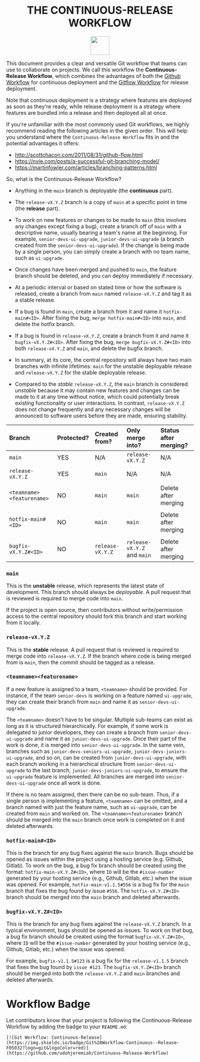 <h1 align="center"> THE CONTINUOUS-RELEASE WORKFLOW</h1>

<p align="center">
  <a href="https://github.com/udohjeremiah/Continuous-Release-Workflow">
    <img src="https://img.shields.io/badge/Git%20Workflow-Continuous--Release-F05032?logo=git&logoColor=red" height="50">
  </a>
</p>

This document provides a clear and versatile Git workflow that teams can use to collaborate
on projects. We call this workflow the **Continuous-Release Workflow**, which combines the
advantages of both the [Github Workflow](https://docs.github.com/en/get-started/quickstart/github-flow)
for continuous deployment and the [Gitflow Workflow](https://nvie.com/posts/a-successful-git-branching-model/)
for release deployment.

Note that continuous deployment is a strategy where features are deployed as soon as they're
ready, while release deployment is a strategy where features are bundled into a release and
then deployed all at once.

If you're unfamiliar with the most commonly used Git workflows, we highly recommend reading
the following articles in the given order. This will help you understand where the
`Continuous-Release Workflow` fits in and the potential advantages it offers:

- http://scottchacon.com/2011/08/31/github-flow.html
- https://nvie.com/posts/a-successful-git-branching-model/
- https://martinfowler.com/articles/branching-patterns.html

So, what is the Continuous-Release Workflow?

- Anything in the `main` branch is deployable (the **continuous** part).

- The `release-vX.Y.Z` branch is a copy of `main` at a specific point in time
  (the **release** part).

- To work on new features or changes to be made to `main` (this involves any changes except
  fixing a bug), create a branch off of `main` with a descriptive name, usually bearing a
  team's name at the beginning. For example, `senior-devs-ui-upgrade`,
  `junior-devs-ui-upgrade` (a branch created from the `senior-devs-ui-upgrade`). If the
  change is being made by a single person, you can simply create a branch with no team name,
  such as `ui-upgrade`.

- Once changes have been merged and pushed to `main`, the feature branch should be deleted,
  and you can deploy immediately if necessary.

- At a periodic interval or based on stated time or how the software is released, create a
  branch from `main` named `release-vX.Y.Z` and tag it as a stable release.

- If a bug is found in `main`, create a branch from it and name it `hotfix-main#<ID>`. After
  fixing the bug, `merge hotfix-main#<ID>` into `main`, and delete the hotfix branch.

- If a bug is found in `release-vX.Y.Z`, create a branch from it and name it
  `bugfix-vX.Y.Z#<ID>`. After fixing the bug, `merge bugfix-vX.Y.Z#<ID>` into both
  `release-vX.Y.Z` and `main`, and delete the bugfix branch.

- In summary, at its core, the central repository will always have two main branches with
  infinite lifetimes: `main` for the unstable deployable release and `release-vX.Y.Z` for
  the stable deployable release.

- Compared to the *stable* `release-vX.Y.Z`, the `main` branch is considered *unstable*
  because it may contain new features and changes can be made to it at any time without
  notice, which could potentially break existing functionality or user interactions. In
  contrast, `release-vX.Y.Z` does not change frequently and any necessary changes will be
  announced to software users before they are made, ensuring stability.

| Branch                    | Protected? | Created from?    | Only merge into?            | Status after merging? |
|:--------------------------|:-----------|:-----------------|:----------------------------|:----------------------|
| `main`                    | YES        | N/A              | `release-vX.Y.Z`            | N/A                   |
|                           |            |                  |                             |                       |
| `release-vX.Y.Z`          | YES        | `main`           | N/A                         | N/A                   |
|                           |            |                  |                             |                       |
| `<teamname><featurename>` | NO         | `main`           | `main`                      | Delete after merging  |
|                           |            |                  |                             |                       |
| `hotfix-main#<ID>`        | NO         | `main`           | `main`                      | Delete after merging  |
|                           |            |                  |                             |                       |
| `bugfix-vX.Y.Z#<ID>`      | NO         | `release-vX.Y.Z` | `release-vX.Y.Z` and `main` | Delete after merging  |

### `main`
This is the **unstable** release, which represents the latest state of development. This
branch should always be *deployable*. A pull request that is reviewed is required to merge
code into `main`.

If the project is open source, then contributors without write/permission access to the
central repository should fork this branch and start working from it locally.

### `release-vX.Y.Z`
This is the **stable** release. A pull request that is reviewed is required to merge code
into `release-vX.Y.Z`. If the branch where code is being merged from is `main`, then the
commit should be tagged as a release.

### `<teamname><featurename>`
If a new feature is assigned to a team, `<teamname>` should be provided. For instance, if
the team `senior-devs` is working on a feature named `ui-upgrade`, they can create their
branch from `main` and name it as `senior-devs-ui-upgrade`.

The `<teamname>` doesn't have to be singular. Multiple sub-teams can exist as long as it is
structured hierarchically. For example, if some work is delegated to junior developers, they
can create a branch from `senior-devs-ui-upgrade` and name it as `junior-devs-ui-upgrade`.
Once their part of the work is done, it is merged into `senior-devs-ui-upgrade`. In the same
vein, branches such as `junior-devs-seniors-ui-upgrade`, `junior-devs-juniors-ui-upgrade`,
and so on, can be created from `junior-devs-ui-upgrade`, with each branch working in a
hierarchical structure from `senior-devs-ui-upgrade` to the last branch,
`junior-devs-juniors-ui-upgrade`, to ensure the `ui-upgrade` feature is implemented. All
branches are merged into `senior-devs-ui-upgrade` once all work is done.

If there is no team assigned, then there can be no sub-team. Thus, if a single person is
implementing a feature, `<teamname>` can be omitted, and a branch named with just the
feature name, such as `ui-upgrade`, can be created from `main` and worked on. The
`<teamname><featurename>` branch should be merged into the `main` branch once work is
completed on it and deleted afterwards.

### `hotfix-main#<ID>`
This is the branch for any bug fixes against the `main` branch. Bugs should be opened as
issues within the project using a hosting service (e.g. Github, Gitlab). To work on the bug,
a bug fix branch should be created using the format: `hotfix-main-vX.Y.Z#<ID>`, where `ID`
will be the `#issue-number` generated by your hosting service (e.g., Github, Gitlab, etc.)
when the issue was opened. For example, `hotfix-main-v1.1.5#556` is a bug fix for the `main`
branch that fixes the bug found by issue `#556`. The `hotfix-vX.Y.Z#<ID>` branch should be
merged into the `main` branch and deleted afterwards.

### `bugfix-vX.Y.Z#<ID>`
This is the branch for any bug fixes against the `release-vX.Y.Z` branch. In a typical
environment, bugs should be opened as issues. To work on that bug, a bug fix branch should
be created using the format `bugfix-vX.Y.Z#<ID>`, where `ID` will be the `#issue-number`
generated by your hosting service (e.g., Github, Gitlab, etc.) when the issue was opened.

For example, `bugfix-v1.1.5#123` is a bug fix for the `release-v1.1.5` branch that fixes the
bug found by `issue #123`. The `bugfix-vX.Y.Z#<ID>` branch should be merged into both the
`release-vX.Y.Z` and `main` branches and deleted afterwards.

# Workflow Badge
Let contributors know that your project is following the Continuous-Release Workflow by
adding the badge to your `README.md`:

```
[![Git Workflow: Continuous-Release](https://img.shields.io/badge/Git%20Workflow-Continuous--Release-F05032?logo=git&logoColor=red)](https://github.com/udohjeremiah/Continuous-Release-Workflow)
```